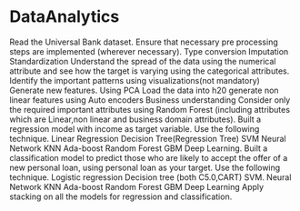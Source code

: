 # DataAnalytics
Read the Universal Bank dataset.  Ensure that necessary pre processing steps are implemented (wherever necessary).  Type conversion Imputation Standardization Understand the spread of the data using the numerical attribute and see how the target is varying using the categorical attributes.  Identify the important patterns using visualizations(not mandatory)  Generate new features.  Using PCA Load the data into h20 generate non linear features using Auto encoders Business understanding Consider only the required important attributes using Random Forest (including attributes which are Linear,non linear and business domain attributes).  Built a regression model with income as target variable. Use the following technique.  Linear Regression Decision Tree(Regression Tree) SVM Neural Network KNN Ada-boost Random Forest GBM Deep Learning. Built a classification model to predict those who are likely to accept the offer of a new personal loan, using personal loan as your target. Use the following technique.  Logistic regression Decision tree (both C5.0,CART) SVM. Neural Network KNN Ada-boost Random Forest GBM Deep Learning Apply stacking on all the models for regression and classification.
